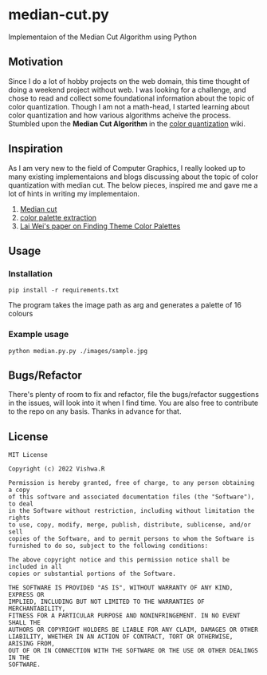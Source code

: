 # median-cut.py

Implementaion of the Median Cut Algorithm using Python

## Motivation

Since I do a lot of hobby projects on the web domain, this time thought of doing a weekend project without web.
I was looking for a challenge, and chose to read and collect some foundational information about the topic of color quantization. Though I am not a math-head, I started learning about color quantization and how various algorithms acheive the process. Stumbled upon the **Median Cut Algorithm** in the [color quantization](https://en.wikipedia.org/wiki/Color_quantization) wiki.

## Inspiration

As I am very new to the field of Computer Graphics, I really looked up to many existing implementaions and blogs discussing about the topic of color quantization with median cut. The below pieces, inspired me and gave me a lot of hints in writing my implementaion.

1. [Median cut](https://en.wikipedia.org/wiki/Median_cut)
2. [color palette extraction](https://github.com/zygisS22/color-palette-extraction)
3. [Lai Wei's paper on Finding Theme Color Palettes](https://macsphere.mcmaster.ca/bitstream/11375/27665/1/Wei_Lai_2019January_MEng.pdf)

## Usage

### Installation

`pip install -r requirements.txt`

The program takes the image path as arg and generates a palette of 16 colours

### Example usage

`python median.py.py ./images/sample.jpg`

## Bugs/Refactor

There's plenty of room to fix and refactor, file the bugs/refactor suggestions in the issues, will look into it when I find time. You are also free to contribute to the repo on any basis. Thanks in advance for that.

## License

```
MIT License

Copyright (c) 2022 Vishwa.R

Permission is hereby granted, free of charge, to any person obtaining a copy
of this software and associated documentation files (the "Software"), to deal
in the Software without restriction, including without limitation the rights
to use, copy, modify, merge, publish, distribute, sublicense, and/or sell
copies of the Software, and to permit persons to whom the Software is
furnished to do so, subject to the following conditions:

The above copyright notice and this permission notice shall be included in all
copies or substantial portions of the Software.

THE SOFTWARE IS PROVIDED "AS IS", WITHOUT WARRANTY OF ANY KIND, EXPRESS OR
IMPLIED, INCLUDING BUT NOT LIMITED TO THE WARRANTIES OF MERCHANTABILITY,
FITNESS FOR A PARTICULAR PURPOSE AND NONINFRINGEMENT. IN NO EVENT SHALL THE
AUTHORS OR COPYRIGHT HOLDERS BE LIABLE FOR ANY CLAIM, DAMAGES OR OTHER
LIABILITY, WHETHER IN AN ACTION OF CONTRACT, TORT OR OTHERWISE, ARISING FROM,
OUT OF OR IN CONNECTION WITH THE SOFTWARE OR THE USE OR OTHER DEALINGS IN THE
SOFTWARE.
```
